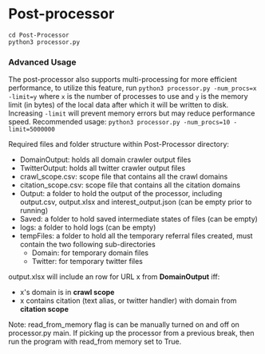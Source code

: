 # Post-processor
```
cd Post-Processor
python3 processor.py
```
### Advanced Usage
The post-processor also supports multi-processing for more efficient performance, to utilize this feature, run `python3 processor.py -num_procs=x -limit=y` where `x` is the number of processes to use and `y` is the memory limit (in bytes) of the local data after which it will be written to disk. Increasing `-limit` will prevent memory errors but may reduce performance speed. Recommended usage: `python3 processor.py -num_procs=10 -limit=5000000`

Required files and folder structure within Post-Processor directory:
- DomainOutput: holds all domain crawler output files
- TwitterOutput: holds all twitter crawler output files
- crawl_scope.csv: scope file that contains all the crawl domains
- citation_scope.csv: scope file that contains all the citation domains
- Output: a folder to hold the output of the processor, including output.csv, output.xlsx and interest_output.json (can be empty prior to running)
- Saved: a folder to hold saved intermediate states of files (can be empty)
- logs: a folder to hold logs (can be empty)
- tempFiles: a folder to hold all the temporary referral files created, must contain the two following sub-directories
    - Domain: for temporary domain files
    - Twitter: for temporary twitter files
    
output.xlsx will include an row for URL x from **DomainOutput** iff:
- x's domain is in **crawl scope** 
- x contains citation (text alias, or twitter handler) with domain from **citation scope**

Note: read_from_memory flag is can be manually turned on and off on processor.py main. If picking up the processor from a previous break, then run the program with read_from memory set to True.
